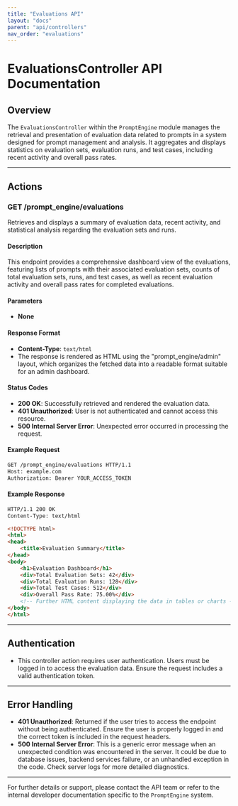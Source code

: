 ```yaml
---
title: "Evaluations API"
layout: "docs"
parent: "api/controllers"
nav_order: "evaluations"
---
```


# EvaluationsController API Documentation

## Overview

The `EvaluationsController` within the `PromptEngine` module manages the retrieval and presentation of evaluation data related to prompts in a system designed for prompt management and analysis. It aggregates and displays statistics on evaluation sets, evaluation runs, and test cases, including recent activity and overall pass rates.

---

## Actions

### GET /prompt_engine/evaluations

Retrieves and displays a summary of evaluation data, recent activity, and statistical analysis regarding the evaluation sets and runs.

#### Description

This endpoint provides a comprehensive dashboard view of the evaluations, featuring lists of prompts with their associated evaluation sets, counts of total evaluation sets, runs, and test cases, as well as recent evaluation activity and overall pass rates for completed evaluations.

#### Parameters

- **None**

#### Response Format

- **Content-Type**: `text/html`
- The response is rendered as HTML using the "prompt_engine/admin" layout, which organizes the fetched data into a readable format suitable for an admin dashboard.

#### Status Codes

- **200 OK**: Successfully retrieved and rendered the evaluation data.
- **401 Unauthorized**: User is not authenticated and cannot access this resource.
- **500 Internal Server Error**: Unexpected error occurred in processing the request.

#### Example Request

```bash
GET /prompt_engine/evaluations HTTP/1.1
Host: example.com
Authorization: Bearer YOUR_ACCESS_TOKEN
```

#### Example Response

```html
HTTP/1.1 200 OK
Content-Type: text/html

<!DOCTYPE html>
<html>
<head>
    <title>Evaluation Summary</title>
</head>
<body>
    <h1>Evaluation Dashboard</h1>
    <div>Total Evaluation Sets: 42</div>
    <div>Total Evaluation Runs: 128</div>
    <div>Total Test Cases: 512</div>
    <div>Overall Pass Rate: 75.00%</div>
    <!-- Further HTML content displaying the data in tables or charts -->
</body>
</html>
```

---

## Authentication

- This controller action requires user authentication. Users must be logged in to access the evaluation data. Ensure the request includes a valid authentication token.

---

## Error Handling

- **401 Unauthorized**: Returned if the user tries to access the endpoint without being authenticated. Ensure the user is properly logged in and the correct token is included in the request headers.
- **500 Internal Server Error**: This is a generic error message when an unexpected condition was encountered in the server. It could be due to database issues, backend services failure, or an unhandled exception in the code. Check server logs for more detailed diagnostics.

---

For further details or support, please contact the API team or refer to the internal developer documentation specific to the `PromptEngine` system.
